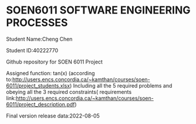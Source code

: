 # SOEN6011 SOFTWARE ENGINEERING PROCESSES
Student Name:Cheng Chen

Student ID:40222770

Github repository for SOEN 6011 Project

Assigned function: tan(x) (according to:http://users.encs.concordia.ca/~kamthan/courses/soen-6011/project_students.xlsx)
Including all the 5 required problems and obeying all the 3 required constraints( requirements link:http://users.encs.concordia.ca/~kamthan/courses/soen-6011/project_description.pdf)

Final version release data:2022-08-05
